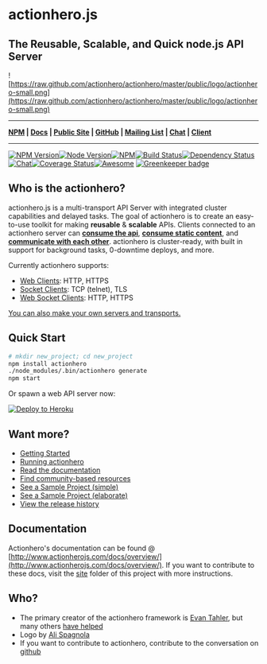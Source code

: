 # actionhero.js

## The Reusable, Scalable, and Quick node.js API Server

![https://raw.github.com/actionhero/actionhero/master/public/logo/actionhero-small.png](https://raw.github.com/actionhero/actionhero/master/public/logo/actionhero-small.png)

***
**[NPM](https://npmjs.org/package/actionhero) | [Docs](http://actionherojs.com/docs/overview) | [Public Site](http://www.actionherojs.com) | [GitHub](https://github.com/actionhero/actionhero) | [Mailing List](https://groups.google.com/forum/?fromgroups=#!forum/actionhero-js) | [Chat](http://slack.actionherojs.com) | [Client](https://github.com/actionhero/actionhero-client)**
***

[![NPM Version](https://img.shields.io/npm/v/actionhero.svg?style=flat-square)](https://www.npmjs.com/package/actionhero)[![Node Version](https://img.shields.io/node/v/actionhero.svg?style=flat-square)](https://npmjs.org/package/actionhero)[![NPM](https://img.shields.io/npm/dm/actionhero.svg?style=flat-square)](https://npmjs.org/package/actionhero)[![Build Status](https://img.shields.io/travis/actionhero/actionhero/master.svg?style=flat-square)](http://travis-ci.org/actionhero/actionhero)[![Dependency Status](https://david-dm.org/actionhero/actionhero.svg?style=flat-square)](https://david-dm.org/actionhero/actionhero)[![Chat](http://slack.actionherojs.com/badge.svg)](http://slack.actionherojs.com)[![Coverage Status](https://coveralls.io/repos/actionhero/actionhero/badge.svg?branch=master)](https://coveralls.io/r/actionhero/actionhero?branch=master)[![Awesome](https://cdn.rawgit.com/sindresorhus/awesome/d7305f38d29fed78fa85652e3a63e154dd8e8829/media/badge.svg)](https://github.com/l0oky/awesome-actionhero) [![Greenkeeper badge](https://badges.greenkeeper.io/actionhero/actionhero.svg)](https://greenkeeper.io/)


## Who is the actionhero?
actionhero.js is a multi-transport API Server with integrated cluster capabilities and delayed tasks. The goal of actionhero is to create an easy-to-use toolkit for making **reusable** & **scalable** APIs.  Clients connected to an actionhero server can [**consume the api**](http://www.actionherojs.com/docs/core/#actions), [**consume static content**](http://www.actionherojs.com/docs/core/#file-server), and [**communicate with each other**](http://www.actionherojs.com/docs/core/#chat).  actionhero is cluster-ready, with built in support for background tasks, 0-downtime deploys, and more.

Currently actionhero supports:

- [Web Clients](http://www.actionherojs.com/docs/servers/#web): HTTP, HTTPS
- [Socket Clients](http://www.actionherojs.com/docs/servers/#socket): TCP (telnet), TLS
- [Web Socket Clients](http://www.actionherojs.com/docs/servers/#websocket): HTTP, HTTPS

[You can also make your own servers and transports.](http://www.actionherojs.com/docs/servers)

## Quick Start
```bash
# mkdir new_project; cd new_project
npm install actionhero
./node_modules/.bin/actionhero generate
npm start
```

Or spawn a web API server now:

[![Deploy to Heroku](https://www.herokucdn.com/deploy/button.svg)](https://heroku.com/deploy?template=https://github.com/actionhero/actionhero)

## Want more?

- [Getting Started](http://www.actionherojs.com/docs/overview/#getting-started)
- [Running actionhero](http://www.actionherojs.com/docs/overview/#install-and-quickstart)
- [Read the documentation](http://www.actionherojs.com/docs/overview/)
- [Find community-based resources](https://github.com/l0oky/awesome-actionhero)
- [See a Sample Project (simple)](https://github.com/actionhero/actionhero-tutorial)
- [See a Sample Project (elaborate)](https://github.com/actionhero/actionhero-angular-bootstrap-cors-csrf)
- [View the release history](https://github.com/actionhero/actionhero/releases/)

## Documentation
Actionhero's documentation can be found @ [http://www.actionherojs.com/docs/overview/](http://www.actionherojs.com/docs/overview/).  If you want to contribute to these docs, visit the [site](https://github.com/actionhero/actionhero/tree/master/site) folder of this project with more instructions.

## Who?

* The primary creator of the actionhero framework is [Evan Tahler](http://evantahler.com), but many others [have helped](https://github.com/actionhero/actionhero/graphs/contributors)
* Logo by [Ali Spagnola](http://alispagnola.com/)
* If you want to contribute to actionhero, contribute to the conversation on [github](https://github.com/actionhero/actionhero)

###
